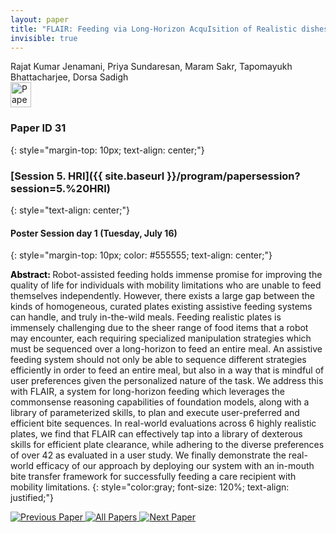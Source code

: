 ```yaml
---
layout: paper
title: "FLAIR: Feeding via Long-Horizon AcquIsition of Realistic dishes"
invisible: true
---
```

<div class="paper-authors">
<div class="paper-author-box">
    <div class="paper-author-name">Rajat Kumar Jenamani, Priya Sundaresan, Maram Sakr, Tapomayukh Bhattacharjee, Dorsa Sadigh</div>
    <div class="paper-author-uni"></div>
</div>

</div><div class="paper-pdf">
                <div> <a href="https://www.roboticsproceedings.org/rss20/p031.pdf"><img src="{{ site.baseurl }}/images/paper_link.png" alt="Paper Website" width = "33"  height = "40"/></a> </div>
                </div>

### Paper ID 31
{: style="margin-top: 10px; text-align: center;"}

### [Session 5. HRI]({{ site.baseurl }}/program/papersession?session=5.%20HRI)
{: style="text-align: center;"}

#### Poster Session day 1 (Tuesday, July 16)
{: style="margin-top: 10px; color: #555555; text-align: center;"}

<b style="color: black;">Abstract: </b>Robot-assisted feeding holds immense promise for improving the quality of life for individuals with mobility limitations who are unable to feed themselves independently. However, there exists a large gap between the kinds of homogeneous, curated plates existing assistive feeding systems can handle, and truly in-the-wild meals. Feeding realistic plates is immensely challenging due to the sheer range of food items that a robot may encounter, each requiring specialized manipulation strategies which must be sequenced over a long-horizon to feed an entire meal. An assistive feeding system should not only be able to sequence different strategies efficiently in order to feed an entire meal, but also in a way that is mindful of user preferences given the personalized nature of the task. We address this with FLAIR, a system for long-horizon feeding which leverages the commonsense reasoning capabilities of foundation models, along with a library of parameterized skills, to plan and execute user-preferred and efficient bite sequences. In real-world evaluations across 6 highly realistic plates, we find that FLAIR can effectively tap into a library of dexterous skills for efficient plate clearance, while adhering to the diverse preferences of over 42 as evaluated in a user study. We finally demonstrate the real-world efficacy of our approach by deploying our system with an in-mouth bite transfer framework for successfully feeding a care recipient with mobility limitations.
{: style="color:gray; font-size: 120%; text-align: justified;"}


<div class="paper-menu">
<a href="{{ site.baseurl }}/program/papers/030/"> <img src="{{ site.baseurl }}/images/previous_paper_icon.png" alt="Previous Paper" title="Previous Paper"/> </a>
<a href="{{ site.baseurl }}/program/papers"><img src="{{ site.baseurl }}/images/overview_icon.png" alt="All Papers" title="All Papers"/> </a>
<a href="{{ site.baseurl }}/program/papers/032/"> <img src="{{ site.baseurl }}/images/next_paper_icon.png" alt="Next Paper" title="Next Paper"/> </a>

</div>
